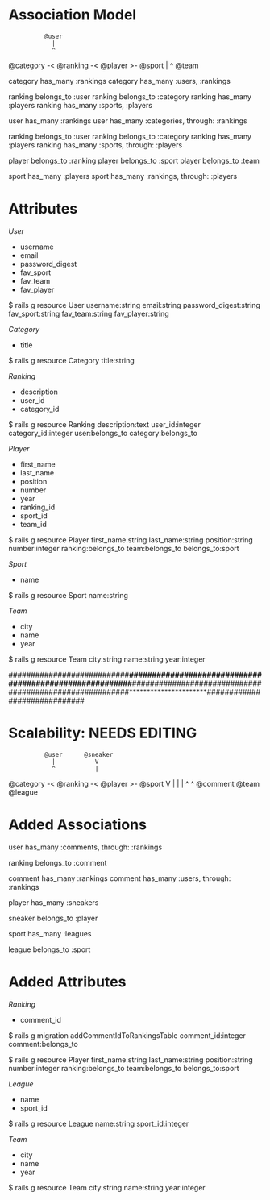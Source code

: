 # Association Model

              @user      
                |           
                ^           
@category -< @ranking -< @player >- @sport
                            |
                            ^
                          @team

category has_many :rankings
category has_many :users, :rankings

ranking belongs_to :user
ranking belongs_to :category
ranking has_many :players
ranking has_many :sports, :players

user has_many :rankings
user has_many :categories, through: :rankings

ranking belongs_to :user
ranking belongs_to :category
ranking has_many :players
ranking has_many :sports, through: :players

player belongs_to :ranking
player belongs_to :sport
player belongs_to :team

sport has_many :players
sport has_many :rankings, through: :players

# Attributes

*User*
* username
* email
* password_digest
* fav_sport
* fav_team
* fav_player

$ rails g resource User username:string email:string password_digest:string fav_sport:string fav_team:string fav_player:string

*Category*
* title

$ rails g resource Category title:string

*Ranking*
* description
* user_id
* category_id

$ rails g resource Ranking description:text user_id:integer category_id:integer user:belongs_to category:belongs_to

*Player*
* first_name
* last_name
* position
* number
* year
* ranking_id
* sport_id
* team_id

$ rails g resource Player first_name:string last_name:string position:string number:integer ranking:belongs_to team:belongs_to belongs_to:sport

*Sport*
* name

$ rails g resource Sport name:string

*Team*
* city
* name
* year

$ rails g resource Team city:string name:string year:integer

###########################**********************#############################
###########################**********************#############################
###########################**********************#############################

# Scalability: NEEDS EDITING


              @user      @sneaker   
                |           V         
                ^           |         
@category -< @ranking -< @player >- @sport
                V           |          |
                |           ^          ^
            @comment      @team     @league


# Added Associations
user has_many :comments, through: :rankings

ranking belongs_to :comment

comment has_many :rankings
comment has_many :users, through: :rankings

player has_many :sneakers

sneaker belongs_to :player

sport has_many :leagues

league belongs_to :sport


# Added Attributes
*Ranking*
* comment_id

$ rails g migration addCommentIdToRankingsTable comment_id:integer comment:belongs_to

$ rails g resource Player first_name:string last_name:string position:string number:integer ranking:belongs_to team:belongs_to belongs_to:sport

*League*
* name
* sport_id

$ rails g resource League name:string sport_id:integer

*Team*
* city
* name
* year

$ rails g resource Team city:string name:string year:integer
